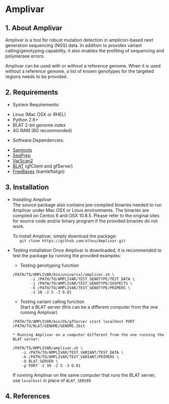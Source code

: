 Amplivar
========

## 1. About Amplivar    
Amplivar is a tool for robust mutation detection in amplicon-based next generation sequencing (NGS) data. 
In addition to provides variant calling/genotyping capability, it also enables the profiling of sequencing and polymerase errors.   

Amplivar can be used with or without a reference genome. When it is used without a reference genome, a list of known genotypes 
for the targeted regions needs to be provided. 

## 2. Requirements  
+ System Requirements:     
 * Linux (Mac OSX or RHEL)  
 * Python 2.6+  
 * BLAT 2-bit genome index  
 * 4G RAM (8G recommended)

+ Software Dependencies:  
 * [Samtools](http://samtools.sourceforge.net/)   
 * [SeqPrep](https://github.com/jstjohn/SeqPrep)      
 * [VarScan2](http://varscan.sourceforge.net/)
 * [BLAT](http://hgdownload.cse.ucsc.edu/admin/exe/) (gfClient and gfServer)  
 * [FreeBayes](https://github.com/ekg/freebayes) (bamleftalign)   


## 3. Installation    
* *Installing Amplivar*   
  The source package also contains pre-compiled binaries needed to run Amplivar under Mac OSX or Linux environments. The binaries are compiled
  on Centos 6 and OSX 10.8.5. Please refer to the original sites for source code and/or binary program if the provided binaries do not work.
  
  To install Amplivar, simply download the package:   
  ```    git clone https://github.com/alhsu/Amplivar.git    ```  
  

* Testing installation
    Once Amplivar is downloaded, it is recommended to test the package by running the provided examples:  
    * Testing genotyping function  
    ~~~
    /PATH/TO/AMPLIVAR/bin/universal/amplivar.sh \  
            -i /PATH/TO/AMPLIVAR/TEST_GENOTYPE/TEST_DATA \  
            -j /PATH/TO/AMPLIVAR/TEST_GENOTYPE/SUSPECTS \  
            -k /PATH/TO/AMPLIVAR/TEST_GENOTYPE/PRIMERS \  
            -1 10 -2 5 -3 0.01   
    ~~~   
  
    * Testing variant calling function  
    Start a BLAT server (this can be a different computer from the one running Amplivar)  
    ~~~
    /PATH/TO/AMPLIVAR/bin/OS/gfServer start localhost PORT /PATH/TO/BLAT/GENOME/GENOME.2bit
    ~~~   
      * Running Amplivar on a computer different from the one running the BLAT server:  
    ~~~
    /PATH/TO/AMPLIVAR/amplivar.sh \
    	-i /PATH/TO/AMPLIVAR/TEST_VARIANT/TEST_DATA \
    	-k /PATH/TO/AMPLIVAR/TEST_VARIANT/PRIMERS \
    	-b BLAT_SERVER \ 
    	-p PORT -1 10 -2 5 -3 0.01
    ~~~   
    If running Amplivar on the same computer that runs the BLAT server, use ```localhost``` in place of ```BLAT_SERVER```   

## 4. References






